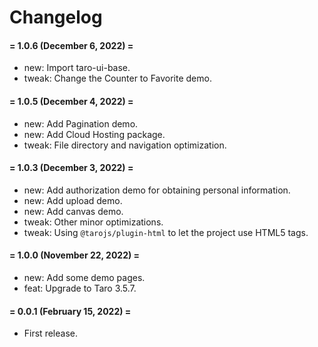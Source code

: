 # Changelog



#### = 1.0.6 (December 6, 2022) =

* new: Import taro-ui-base.
* tweak: Change the Counter to Favorite demo.


#### = 1.0.5 (December 4, 2022) =

* new: Add Pagination demo.
* new: Add Cloud Hosting package.
* tweak: File directory and navigation optimization.


#### = 1.0.3 (December 3, 2022) =

* new: Add authorization demo for obtaining personal information.
* new: Add upload demo.
* new: Add canvas demo.
* tweak: Other minor optimizations.
* tweak: Using `@tarojs/plugin-html` to let the project use HTML5 tags.


#### = 1.0.0 (November 22, 2022) =

* new: Add some demo pages.
* feat: Upgrade to Taro 3.5.7.



#### = 0.0.1 (February 15, 2022) =

* First release.
